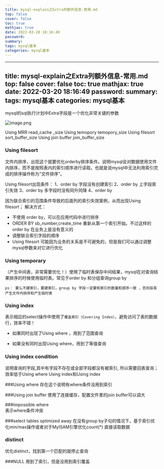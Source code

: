 ```yaml
---
title: mysql-explain之Extra列额外信息-常用.md
top: false
cover: false
toc: true
mathjax: true
date: 2022-03-20 18:16:49
password:
summary:
tags: mysql基本
categories: mysql基本
---
```

---
title: mysql-explain之Extra列额外信息-常用.md
top: false
cover: false
toc: true
mathjax: true
date: 2022-03-20 18:16:49
password:
summary:
tags: mysql基本
categories: mysql基本
---
mysql的sql执行计划中Extra字段是一个优化非常关键的参数

![image.png](https://upload-images.jianshu.io/upload_images/13965490-9d886f397053f72c.png?imageMogr2/auto-orient/strip%7CimageView2/2/w/1240)

Using MRR  read_cache _size
Using temopory temopory_size
Using filesort sort_buffer_size
Using join buffer  join_buffer_size

### Using filesort
文件内排序，出现这个就要优化orderby排序条件。说明mysql会对数据使用文件内排序，而不是按照表内的索引顺序进行读取。也就是说mysql中无法利用索引完成的排序操作称为“文件排序”。

Using filesort出现条件：
1、order by 字段没有创建索引
2、order by 上字段索引失效
3、order by 多字段时没有同升同降
4、order by


因为联合索引的范围条件导致的后面列的索引失效案例，从而出现Using filesort；
解决方式：
- 不使用 order by，可以在应用代码中进行排序
- ORDER BY  sb_number,create_time 重新从第一个索引开始。不过这样的order by 在业务上是没有意义的
- 调整联合索引字段的顺序
- Using filesort 可能因为业务的关系是不可避免的，但是我们可以通过调整mysql参数来对它进行优化


### Using temporary 
（产生中间表，非常需要优化！）使用了临时表保存中间结果，mysql在对查询结果排序的时候使用临时表。常见于order by 和分组查询group by


`ps： 要么不建索引，要建索引，group by 字段一定要和索引的数量和顺序一致 ，否则容易产生文件内排序和产生临时表`

### Using index
表示相应的select操作中使用了`覆盖索引（Covering Index）`，避免访问了表的数据行，效率不错！
- 如果同时出现了Using where ，用到了范围查询

- 如果没有同时出现Using where，用到了等值查询

### Using index condition
 说明查询的字段,其中有字段不存在或全部字段都没有被索引, 所以需要回表查询；效率低于Using where Using index和Using index

###Using where 
存在这个说明有where条件没用到索引

###Using join buffer 
使用了连接缓存，配置文件里的join buffer可以调大

###impossible where  
表示where条件冲突

###select tables optimized away
 在没有group by子句的情况下，基于索引优化min/max操作或者对于MyISAM引擎优化count(*)
直接读取数据

### distinct 
优化distinct，找到第一个匹配的就停止查询

###NULL
用到了索引，但是没用到索引覆盖
